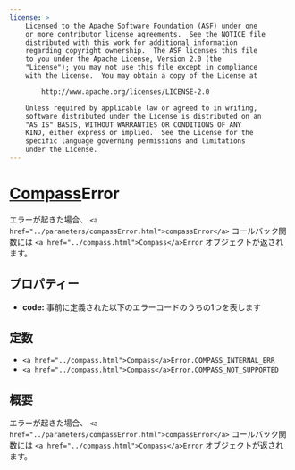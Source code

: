 ```yaml
---
license: >
    Licensed to the Apache Software Foundation (ASF) under one
    or more contributor license agreements.  See the NOTICE file
    distributed with this work for additional information
    regarding copyright ownership.  The ASF licenses this file
    to you under the Apache License, Version 2.0 (the
    "License"); you may not use this file except in compliance
    with the License.  You may obtain a copy of the License at

        http://www.apache.org/licenses/LICENSE-2.0

    Unless required by applicable law or agreed to in writing,
    software distributed under the License is distributed on an
    "AS IS" BASIS, WITHOUT WARRANTIES OR CONDITIONS OF ANY
    KIND, either express or implied.  See the License for the
    specific language governing permissions and limitations
    under the License.
---
```


<a href="../compass.html">Compass</a>Error
==========

エラーが起きた場合、 `<a href="../parameters/compassError.html">compassError</a>` コールバック関数には `<a href="../compass.html">Compass</a>Error` オブジェクトが返されます。

プロパティー
----------

- __code:__ 事前に定義された以下のエラーコードのうちの1つを表します

定数
---------
- `<a href="../compass.html">Compass</a>Error.COMPASS_INTERNAL_ERR`
- `<a href="../compass.html">Compass</a>Error.COMPASS_NOT_SUPPORTED`

概要
-----------

エラーが起きた場合、 `<a href="../parameters/compassError.html">compassError</a>` コールバック関数には `<a href="../compass.html">Compass</a>Error` オブジェクトが返されます。


